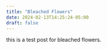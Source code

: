 ```yaml
---
title: "Bleached Flowers"
date: 2024-02-13T14:25:24-05:00
draft: false
---
```


this is a test post for bleached flowers.

